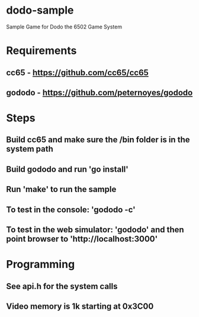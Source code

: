 # dodo-sample
Sample Game for Dodo the 6502 Game System

# Requirements
##  cc65 	- https://github.com/cc65/cc65
##  gododo 	- https://github.com/peternoyes/gododo

# Steps
## Build cc65 and make sure the /bin folder is in the system path
## Build gododo and run 'go install'
## Run 'make' to run the sample
## To test in the console: 'gododo -c'
## To test in the web simulator: 'gododo' and then point browser to 'http://localhost:3000'

# Programming
## See api.h for the system calls
## Video memory is 1k starting at 0x3C00